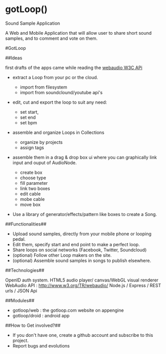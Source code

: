 gotLoop()
=======

Sound Sample Application

A Web and Mobile Application that will allow user to share short sound samples, and to comment and vote on them.

#GotLoop

##Ideas

first drafts of the apps came while reading the [webaudio W3C APi](http://www.w3.org/TR/webaudio)

* extract a Loop from your pc or the cloud.

  * import from filesystem
  * import from soundclound/youtube api's

* edit, cut and export the loop to suit any need:

  * set start,
  * set end
  * set bpm

* assemble and organize Loops in Collections

  * organize by projects
  * assign tags

* assemble them in a drag & drop box ui where you can graphically link input and ouput of AudioNode.

  * create box
  * choose type
  * fill parameter
  * link two boxes
  * edit cable
  * mobe cable
  * move box

* Use a library of generator/effects/pattern like boxes to create a Song.


##Functionalities##

* Upload sound samples, directly from your mobile phone or looping pedal.
* Edit them, specify start and end point to make a perfect loop.
* Share loops on social networks  (Facebook, Twitter, Soundcloud)
* (optional) Follow other Loop makers on the site.
* (optional) Assemble sound samples in songs to publish elsewhere.

##Technologies##

OpenID auth system.
HTML5
 audio player/
 canvas/WebGL visual renderer
 WebAudio API : http://www.w3.org/TR/webaudio/
Node.js / Express / REST urls / JSON Api

##Modules##
 * gotloop/web : the gotloop.com website on appengine
 * gotloop/droid : android app

##How to Get involved?##

 * If you don't have one, create a github account and subscribe to this project.
 * Report bugs and evolutions
